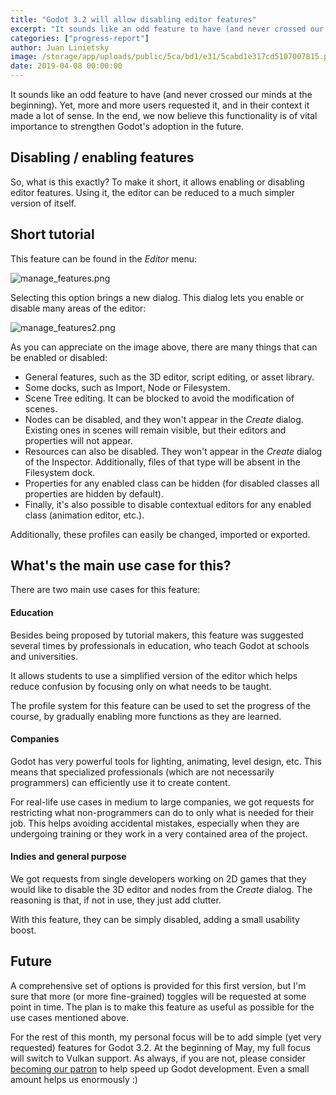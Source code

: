 ```yaml
---
title: "Godot 3.2 will allow disabling editor features"
excerpt: "It sounds like an odd feature to have (and never crossed our minds at the beginning). Yet, more and more users requested it, and their context it made a lot of sense. In the end, we now believe this functionality is of vital importance to strengthen Godot adoption in the future."
categories: ["progress-report"]
author: Juan Linietsky
image: /storage/app/uploads/public/5ca/bd1/e31/5cabd1e317cd5107007815.png
date: 2019-04-08 00:00:00
---
```


It sounds like an odd feature to have (and never crossed our minds at the beginning). Yet, more and more users requested it, and in their context it made a lot of sense. In the end, we now believe this functionality is of vital importance to strengthen Godot's adoption in the future.

## Disabling / enabling features

So, what is this exactly? To make it short, it allows enabling or disabling editor features. Using it, the editor can be reduced to a much simpler version of itself.

## Short tutorial

This feature can be found in the *Editor* menu:

![manage_features.png](/storage/app/uploads/public/5ca/bcb/412/5cabcb41207d7434973010.png)

Selecting this option brings a new dialog. This dialog lets you enable or disable many areas of the editor:

![manage_features2.png](/storage/app/uploads/public/5ca/bcb/9a1/5cabcb9a1a4ab072608872.png)

As you can appreciate on the image above, there are many things that can be enabled or disabled:

* General features, such as the 3D editor, script editing, or asset library.
* Some docks, such as Import, Node or Filesystem.
* Scene Tree editing. It can be blocked to avoid the modification of scenes.
* Nodes can be disabled, and they won't appear in the *Create* dialog. Existing ones in scenes will remain visible, but their editors and properties will not appear.
* Resources can also be disabled. They won't appear in the *Create* dialog of the Inspector. Additionally, files of that type will be absent in the Filesystem dock.
* Properties for any enabled class can be hidden (for disabled classes all properties are hidden by default).
* Finally, it's also possible to disable contextual editors for any enabled class (animation editor, etc.).

Additionally, these profiles can easily be changed, imported or exported.

## What's the main use case for this?

There are two main use cases for this feature:

#### Education

Besides being proposed by tutorial makers, this feature was suggested several times by professionals in education, who teach Godot at schools and universities.

It allows students to use a simplified version of the editor which helps reduce confusion by focusing only on what needs to be taught.

The profile system for this feature can be used to set the progress of the course, by gradually enabling more functions as they are learned.

#### Companies

Godot has very powerful tools for lighting, animating, level design, etc. This means that specialized professionals (which are not necessarily programmers) can efficiently use it to create content.

For real-life use cases in medium to large companies, we got requests for restricting what non-programmers can do to only what is needed for their job. This helps avoiding accidental mistakes, especially when they are undergoing training or they work in a very contained area of the project.

#### Indies and general purpose

We got requests from single developers working on 2D games that they would like to disable the 3D editor and nodes from the *Create* dialog. The reasoning is that, if not in use, they just add clutter.

With this feature, they can be simply disabled, adding a small usability boost.

## Future

A comprehensive set of options is provided for this first version, but I'm sure that more (or more fine-grained) toggles will be requested at some point in time. The plan is to make this feature as useful as possible for the use cases mentioned above.

For the rest of this month, my personal focus will be to add simple (yet very requested) features for Godot 3.2. At the beginning of May, my full focus will switch to Vulkan support. As always, if you are not, please consider [becoming our patron](http://patreon.com/godotengine) to help speed up Godot development. Even a small amount helps us enormously :)
